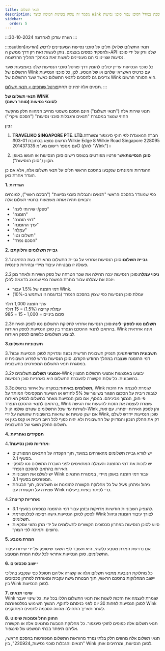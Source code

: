 ```yaml
---
title: תנאי תשלום
description: מסמך זה עוסק בזמינות המימון וכיצד Wink תומכת במודל הסוכן עבור סוכני נסיעות.
sidebar:
  order: 5
---
```

:::הערה
עודכן לאחרונה 30-10-2024
:::

:::caution\[הודעה]
תנאי התשלום שלהלן חלים על סוכני נסיעות המעוניינים לרכוש ולהפקיד כספים בעצמם.
ניתן לעשות זאת רק דרך ממשק ה-API שלנו ורק על ידי סוכני נסיעות שציינו כי הם מעוניינים לעשות זאת במהלך תהליך ההרשמה.

כל סוכני הנסיעות עדיין יכולים להזמין דרך פורטל סוכני הנסיעות שלנו באמצעות שער התשלום של Wink עם כרטיס האשראי שלהם או של הנוסע. לכן, כל סוכני הנסיעות צריכים גם להסכים לתנאי התשלום כאשר שער התשלום של Wink הוא הסוחר הרשום.

תנאים אלה זמינים תחת[פורטל שותפים > תנאי תשלום](/studio/payment-terms).&#x20;
:::

**תנאי תשלום של WINK**\
**לסוכני נסיעות (סוחר רשום)**

תנאי שירות אלה ("תנאי תשלום") הינם הסכם משפטי מחייב המהווה חלק מהקשר החוזי שנוצר במסגרת "תנאים והגבלות סוכני נסיעות" ("הסכם עיקרי")

**בֵּין:**

1. **TRAVELIKO SINGAPORE PTE. LTD.**&#x5D7;ברה המאוגדת לפי חוקי סינגפור ומשרדה הרשום נמצא בכתובת #03-01 Wilkie Edge 8 Wilkie Road Singapore 228095 עם מספר רישום מע"מ 201437335D (להלן "Wink") ו

2. **סוכן הנסיעות**אשר פרטיו מפורטים בטופס רישום סוכן הנסיעות או הוגשו באופן מקוון ("סוכן הנסיעות").

ההגדרות והמונחים שנקבעו בהסכם הראשי חלים על תנאי תשלום אלה, אלא אם כן הוגדר אחרת כאן.

**1. הגדרות**

כפי שמוגדר בהסכם הראשי "תנאים והגבלות סוכני נסיעות" ("הסכם ראשי"), למונחים הבאים תהיה אותה משמעות בתנאי תשלום אלה:

* "ספק/י שירותי לינה"
* "הזמנה"
* "דמי הזמנה"
* "ערך ההזמנה"
* "עֲמָלָה"
* "תשלום נטו"
* "הסכם נפרד"

**2. גביית תשלומים וחלוקתם**

2.1**גביית תשלום:**&#x5E1;וכן הנסיעות אחראי על גביית התשלום מהאורח בעת ההזמנה. פעולה זו מבטיחה עיבוד מיידי ובהירות פיננסית.

2.2**ניכוי עמלה:**&#x5E1;וכן הנסיעות ינכה תחילה את שכר הטרחה של ספק השירות ולאחר מכן ינכה את עמלתו עבור כותרת המשנה כפי שמוצג בדוגמה להלן:

* דמי הזמנה של 1.5% עבור Wink.
* עמלת סוכן הנסיעות כפי שצוין בהסכם הנפרד (בדוגמה זו נשתמש ב-10%)

ערך הזמנה 1,000 דולר\
עמלת קריצה (1.5%) = 15 דולר\
סכום ביניים = 1,000 - 15 = 985

2.3**תשלום נטו לספקי לינה:**&#x5E1;וכן הנסיעות אחראי לחלוקת התשלום נטו לספק האירוח בהתאם לתנאי ההסכם הנפרד בין סוכן הנסיעות לספק האירוח. Wink אינה אחראית לביצוע תשלומים כלשהם לספק האירוח.

**3**.**חשבוניות ותשלום**

3.1**חשבונית חודשית:**&#x5D5;ינק תנפיק חשבונית חודשית נכונה ומדויקת לסוכן הנסיעות עבור דמי ההזמנה שנצברו במהלך החודש הקודם. סוכן הנסיעות נדרש לפרוע חשבונית זו במסגרת תנאי התשלום המפורטים בחשבונית.

3.2**אמצעי תשלום:**&#x5EA;שלומים ל-Wink יבוצעו באמצעות אמצעי התשלום המצוין בחשבונית. כל עלות הקשורה להעברת התשלום היא באחריות סוכן הנסיעות.

3.3**תשלומים באיחור:**&#x5D1;מקרה של איחור בתשלום, Wink שומרת לעצמה את הזכות לגבות ריבית על הסכום הפגור בשיעור של 5% לחודש או השיעור המקסימלי המותר על פי חוק, הנמוך מביניהם. בנוסף, אם סוכן הנסיעות מאחר בתשלום לספק האירוח בהתאם לתנאי ההסכם הנפרד, Wink שומרת לעצמה את הזכות להשעות את הגישה לשירות עד שכל התשלומים שטרם שולמו הן ל-Wink והן לספק האירוח ייפתרו. עם זאת, אם ישנן טעויות או שגיאות בחשבונית שהוגשה על ידי Wink, סוכן הנסיעות יידרש לשלם רק את החלק הנכון והמדויק של החשבונית ולא יהיה כפוף לכל חיוב ריבית או קנס בגין אי תשלום החלק השגוי של החשבונית.

**4. תפקידים ואחריות**

4.1**אחריות סוכן נסיעות:**

* יש לוודא גביית תשלומים מהאורחים במועד, תוך הקפדה על התנאים המפורטים בסעיף 2.1.
* יש לנכות את דמי ההזמנה והעמלה המתאימים לפני העברת התשלום נטו לספקי האירוח בהתאם להסכם הנפרד.
* יש לשלם את חשבוניות Wink עבור דמי הזמנה באופן מיידי, במסגרת התנאים המפורטים בסעיף 3.1.
* ניהול ופתרון פעיל של כל מחלוקת הקשורה להזמנות או תשלומים, תוך הבטחת שמירה על תקשורת עם Wink כדי לפתור בעיות ביעילות.

4.2**אחריות קריצה:**

* להנפיק חשבוניות חודשיות מדויקות ובזמן עבור דמי ההזמנה כמפורט בסעיף 3.1.
* לספק לסוכן הנסיעות גישה רציפה לפלטפורמת Wink לצורך עיבוד הזמנות וניהול תשלומים.
* סיוע לסוכן הנסיעות בפתרון סכסוכים הקשורים לתשלומים על ידי מתן נתוני עסקאות נחוצים ותמיכה לפי הצורך.

**5. המרת מטבע**

אם נדרשת המרת מטבע כלשהי, היא תעובד לפי השער שיסופק על ידי שירות עיבוד התשלומים. סוכן הנסיעות אחראי לכל עלות המרת המטבע.

**6. יישוב סכסוכים**

כל מחלוקת הנובעת מתנאי תשלום אלה או קשורה אליהם תטופל כפי שנקבע בהליכי יישוב המחלוקות בהסכם הראשי, תוך הבטחת גישה עקבית ומאוחדת לפתרון סכסוכים בין Wink לסוכן הנסיעות.

**7. שינוי תנאים**\
Wink שומרת לעצמה את הזכות לשנות את תנאי התשלום הללו בכל עת. כל שינוי יועבר לסוכן הנסיעות לפחות 30 יום לפני כניסתם לתוקף. המשך השימוש בפלטפורמת Wink לאחר תאריך התחילה מהווה הסכמה לתנאים המתוקנים.

**8. החוק החל וסמכות שיפוט**\
תנאי תשלום אלה כפופים לחוקי סינגפור. כל מחלוקת הנובעת מתנאים אלה או הקשורה אליהם תיפתר בבתי המשפט של סינגפור.

תנאי תשלום אלה מהווים חלק בלתי נפרד מהוראות התשלום המפורטות בהסכם הראשי, "תנאים והגבלות סוכני נסיעות\_220924", בין Wink לסוכן הנסיעות, ומרחיבים אותן.

